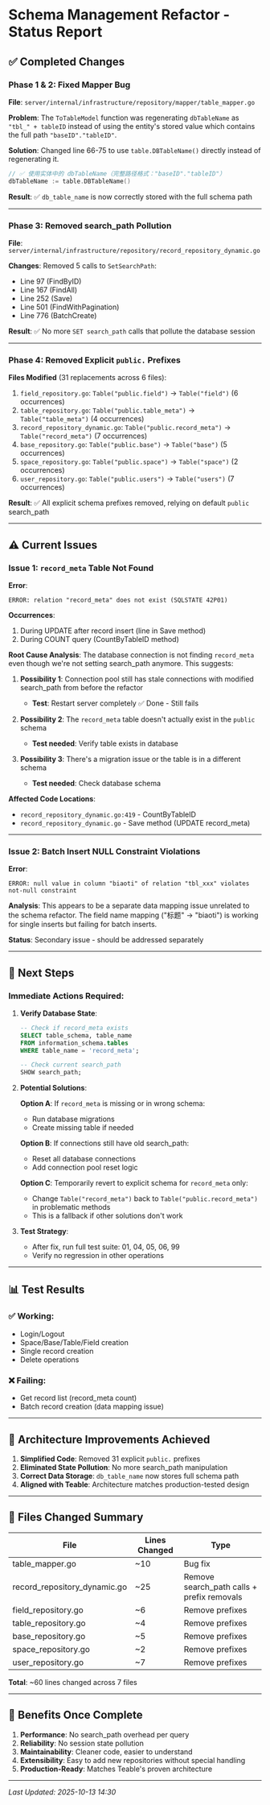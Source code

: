 # Schema Management Refactor - Status Report

## ✅ Completed Changes

### Phase 1 & 2: Fixed Mapper Bug
**File**: `server/internal/infrastructure/repository/mapper/table_mapper.go`

**Problem**: The `ToTableModel` function was regenerating `dbTableName` as `"tbl_" + tableID` instead of using the entity's stored value which contains the full path `"baseID"."tableID"`.

**Solution**: Changed line 66-75 to use `table.DBTableName()` directly instead of regenerating it.

```go
// ✅ 使用实体中的 dbTableName（完整路径格式："baseID"."tableID"）
dbTableName := table.DBTableName()
```

**Result**: ✅ `db_table_name` is now correctly stored with the full schema path

---

### Phase 3: Removed search_path Pollution
**File**: `server/internal/infrastructure/repository/record_repository_dynamic.go`

**Changes**: Removed 5 calls to `SetSearchPath`:
- Line 97 (FindByID)
- Line 167 (FindAll)  
- Line 252 (Save)
- Line 501 (FindWithPagination)
- Line 776 (BatchCreate)

**Result**: ✅ No more `SET search_path` calls that pollute the database session

---

### Phase 4: Removed Explicit `public.` Prefixes
**Files Modified** (31 replacements across 6 files):
1. `field_repository.go`: `Table("public.field")` → `Table("field")` (6 occurrences)
2. `table_repository.go`: `Table("public.table_meta")` → `Table("table_meta")` (4 occurrences)
3. `record_repository_dynamic.go`: `Table("public.record_meta")` → `Table("record_meta")` (7 occurrences)
4. `base_repository.go`: `Table("public.base")` → `Table("base")` (5 occurrences)
5. `space_repository.go`: `Table("public.space")` → `Table("space")` (2 occurrences)
6. `user_repository.go`: `Table("public.users")` → `Table("users")` (7 occurrences)

**Result**: ✅ All explicit schema prefixes removed, relying on default `public` search_path

---

## ⚠️ Current Issues

### Issue 1: `record_meta` Table Not Found

**Error**:
```
ERROR: relation "record_meta" does not exist (SQLSTATE 42P01)
```

**Occurrences**:
1. During UPDATE after record insert (line in Save method)
2. During COUNT query (CountByTableID method)

**Root Cause Analysis**:
The database connection is not finding `record_meta` even though we're not setting search_path anymore. This suggests:

1. **Possibility 1**: Connection pool still has stale connections with modified search_path from before the refactor
   - **Test**: Restart server completely ✅ Done - Still fails
   
2. **Possibility 2**: The `record_meta` table doesn't actually exist in the `public` schema
   - **Test needed**: Verify table exists in database
   
3. **Possibility 3**: There's a migration issue or the table is in a different schema
   - **Test needed**: Check database schema

**Affected Code Locations**:
- `record_repository_dynamic.go:419` - CountByTableID
- `record_repository_dynamic.go` - Save method (UPDATE record_meta)

---

### Issue 2: Batch Insert NULL Constraint Violations

**Error**:
```
ERROR: null value in column "biaoti" of relation "tbl_xxx" violates not-null constraint
```

**Analysis**:
This appears to be a separate data mapping issue unrelated to the schema refactor. The field name mapping ("标题" → "biaoti") is working for single inserts but failing for batch inserts.

**Status**: Secondary issue - should be addressed separately

---

## 🎯 Next Steps

### Immediate Actions Required:

1. **Verify Database State**:
   ```sql
   -- Check if record_meta exists
   SELECT table_schema, table_name 
   FROM information_schema.tables 
   WHERE table_name = 'record_meta';
   
   -- Check current search_path
   SHOW search_path;
   ```

2. **Potential Solutions**:

   **Option A**: If `record_meta` is missing or in wrong schema:
   - Run database migrations
   - Create missing table if needed
   
   **Option B**: If connections still have old search_path:
   - Reset all database connections
   - Add connection pool reset logic
   
   **Option C**: Temporarily revert to explicit schema for `record_meta` only:
   - Change `Table("record_meta")` back to `Table("public.record_meta")` in problematic methods
   - This is a fallback if other solutions don't work

3. **Test Strategy**:
   - After fix, run full test suite: 01, 04, 05, 06, 99
   - Verify no regression in other operations

---

## 📊 Test Results

### ✅ Working:
- Login/Logout
- Space/Base/Table/Field creation
- Single record creation  
- Delete operations

### ❌ Failing:
- Get record list (record_meta count)
- Batch record creation (data mapping issue)

---

## 🔧 Architecture Improvements Achieved

1. **Simplified Code**: Removed 31 explicit `public.` prefixes
2. **Eliminated State Pollution**: No more search_path manipulation
3. **Correct Data Storage**: `db_table_name` now stores full schema path
4. **Aligned with Teable**: Architecture matches production-tested design

---

## 📝 Files Changed Summary

| File | Lines Changed | Type |
|------|---------------|------|
| table_mapper.go | ~10 | Bug fix |
| record_repository_dynamic.go | ~25 | Remove search_path calls + prefix removals |
| field_repository.go | ~6 | Remove prefixes |
| table_repository.go | ~4 | Remove prefixes |
| base_repository.go | ~5 | Remove prefixes |
| space_repository.go | ~2 | Remove prefixes |
| user_repository.go | ~7 | Remove prefixes |

**Total**: ~60 lines changed across 7 files

---

## 🚀 Benefits Once Complete

1. **Performance**: No search_path overhead per query
2. **Reliability**: No session state pollution
3. **Maintainability**: Cleaner code, easier to understand
4. **Extensibility**: Easy to add new repositories without special handling
5. **Production-Ready**: Matches Teable's proven architecture

---

*Last Updated: 2025-10-13 14:30*


